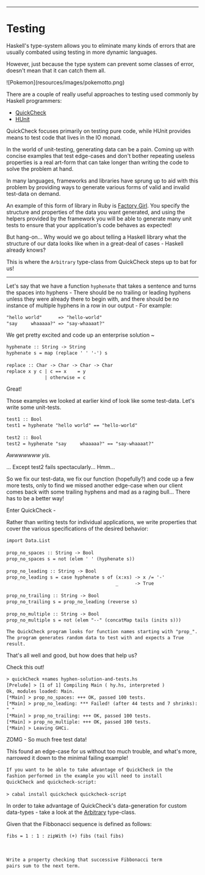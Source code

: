 
----

# Testing

Haskell's type-system allows you to eliminate many kinds of errors
that are usually combated using testing in more dynamic languages.

However, just because the type system can prevent some classes of
error, doesn't mean that it can catch them all.

<div class="center"> ![Pokemon](resources/images/pokemotto.png) </div>

There are a couple of really useful approaches to testing used
commonly by Haskell programmers:

* [QuickCheck](http://hackage.haskell.org/package/QuickCheck)
* [HUnit](http://hackage.haskell.org/package/HUnit)

QuickCheck focuses primarily on testing pure code,
while HUnit provides means to test code that lives in the IO monad.

In the world of unit-testing, generating data can be a pain.
Coming up with concise examples that test edge-cases and don't
bother repeating useless properties is a real art-form
that can take longer than writing the code to solve the problem
at hand.

In many languages, frameworks and libraries have sprung up
to aid with this problem by providing ways to generate
various forms of valid and invalid test-data on demand.

An example of this form of library in Ruby is
[Factory Girl](https://github.com/thoughtbot/factory_girl). You specify the
structure and properties of the data you want generated, and
using the helpers provided by the framework you will
be able to generate many unit tests to ensure that your
application's code behaves as expected!

But hang-on... Why would we go about telling a Haskell library
what the structure of our data looks like when in a great-deal
of cases - Haskell already knows?

This is where the `Arbitrary` type-class from QuickCheck steps
up to bat for us!

-----

Let's say that we have a function `hyphenate` that takes a sentence and
turns the spaces into hyphens - There should be no trailing
or leading hyphens unless they were already there to begin
with, and there should be no instance of multiple hyphens
in a row in our output - For example:


```
"hello world"      => "hello-world"
"say     whaaaaa?" => "say-whaaaat?"
```

We get pretty excited and code up an enterprise solution ~

~~~{ data-language=haskell data-filter=./resources/scripts/check.sh }
hyphenate :: String -> String
hyphenate s = map (replace ' ' '-') s

replace :: Char -> Char -> Char -> Char
replace x y c | c == x    = y
              | otherwise = c
~~~

Great!

Those examples we looked at earlier kind of look
like some test-data. Let's write some unit-tests.

~~~{ data-language=haskell .nocheck }
test1 :: Bool
test1 = hyphenate "hello world" == "hello-world"

test2 :: Bool
test2 = hyphenate "say     whaaaaa?" == "say-whaaaat?"
~~~


_Awwwwwww yis._

... Except test2 fails spectacularly... Hmm...

So we fix our test-data, we fix our function (hopefully?) and
code up a few more tests, only to find we missed another
edge-case when our client comes back with some trailing hyphens
and mad as a raging bull... There has to be a better way!


Enter QuickCheck -

Rather than writing tests for individual applications, we write
properties that cover the various specifications of the
desired behavior:

~~~{ data-language=haskell .nocheck }
import Data.List

prop_no_spaces :: String -> Bool
prop_no_spaces s = not (elem ' ' (hyphenate s))

prop_no_leading :: String -> Bool
prop_no_leading s = case hyphenate s of (x:xs) -> x /= '-'
                                        _      -> True

prop_no_trailing :: String -> Bool
prop_no_trailing s = prop_no_leading (reverse s)

prop_no_multiple :: String -> Bool
prop_no_multiple s = not (elem "--" (concatMap tails (inits s)))
~~~

```real
The QuickCheck program looks for function names starting with "prop_".
The program generates random data to test with and expects a True result.
```

That's all well and good, but how does that help us?

Check this out!

```
> quickCheck +names hyphen-solution-and-tests.hs
[Prelude] > [1 of 1] Compiling Main ( hy.hs, interpreted )
Ok, modules loaded: Main.
[*Main] > prop_no_spaces: +++ OK, passed 100 tests.
[*Main] > prop_no_leading: *** Failed! (after 44 tests and 7 shrinks):
" "
[*Main] > prop_no_trailing: +++ OK, passed 100 tests.
[*Main] > prop_no_multiple: +++ OK, passed 100 tests.
[*Main] > Leaving GHCi.
```

ZOMG - So much free test data!

This found an edge-case for us without too much trouble,
and what's more, narrowed it down to the minimal failing example!

```real
If you want to be able to take advantage of QuickCheck in the
fashion performed in the example you will need to install
QuickCheck and quickcheck-script:

> cabal install quickcheck quickcheck-script
```

In order to take advantage of QuickCheck's data-generation
for custom data-types - take a look at the 
[Arbitrary](http://hackage.haskell.org/packages/archive/QuickCheck/2.6/doc/html/Test-QuickCheck-Arbitrary.html)
type-class.

<div class="important">

Given that the Fibbonacci sequence is defined as follows:

~~~{ data-language=haskell data-filter=./resources/scripts/check.sh }
fibs = 1 : 1 : zipWith (+) fibs (tail fibs)
~~~

```instruction
 

Write a property checking that successive Fibbonacci term
pairs sum to the next term.
```

</div>

